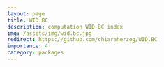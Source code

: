 ```yaml
---
layout: page
title: WID.BC
description: computation WID-BC index
img: /assets/img/wid.bc.jpg
redirect: https://github.com/chiaraherzog/WID.BC
importance: 4
category: packages
---
```

